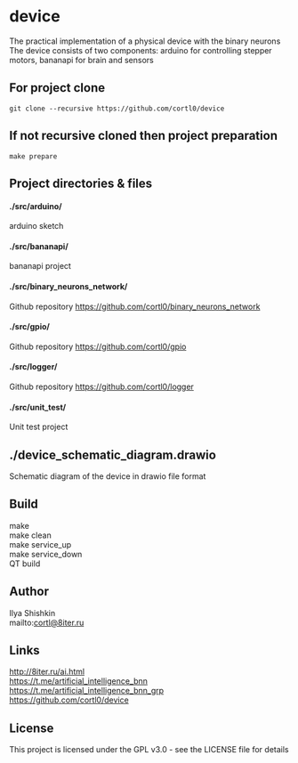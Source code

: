 # device
The practical implementation of a physical device with the binary neurons  
The device consists of two components:
arduino for controlling stepper motors,
bananapi for brain and sensors

## For project clone
```
git clone --recursive https://github.com/cortl0/device
```

## If not recursive cloned then project preparation
```
make prepare
```

## Project directories & files

#### ./src/arduino/
arduino sketch

#### ./src/bananapi/
bananapi project

#### ./src/binary_neurons_network/
Github repository
https://github.com/cortl0/binary_neurons_network

#### ./src/gpio/
Github repository
https://github.com/cortl0/gpio

#### ./src/logger/
Github repository
https://github.com/cortl0/logger

#### ./src/unit_test/
Unit test project

## ./device_schematic_diagram.drawio
Schematic diagram of the device in drawio file format

## Build
make  
make clean  
make service_up  
make service_down  
QT build

## Author
Ilya Shishkin  
mailto:cortl@8iter.ru

## Links
http://8iter.ru/ai.html  
https://t.me/artificial_intelligence_bnn  
https://t.me/artificial_intelligence_bnn_grp  
https://github.com/cortl0/device

## License
This project is licensed under the GPL v3.0 - see the LICENSE file for details
